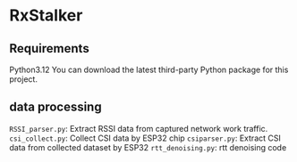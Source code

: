 # RxStalker
## Requirements
Python3.12
You can download the latest third-party Python package for this project.

## data processing
`RSSI_parser.py`: Extract RSSI data from captured network work traffic.
`csi_collect.py`: Collect CSI data by ESP32 chip
`csiparser.py`: Extract CSI data from collected dataset by ESP32
`rtt_denoising.py`: rtt denoising code





